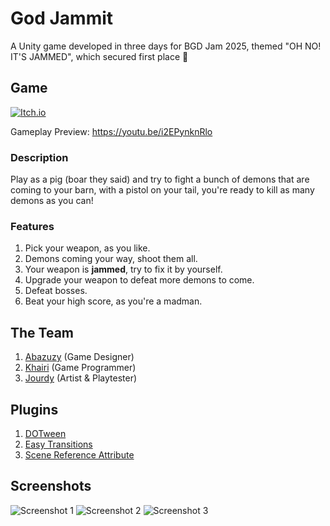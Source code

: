 # God Jammit

A Unity game developed in three days for BGD Jam 2025, themed "OH NO! IT'S JAMMED", which secured first place 🥳

## Game

[![Itch.io](https://img.shields.io/badge/Itch.io-f75b5b?style=for-the-badge&logo=Itch.io&logoColor=white)](https://abazuzy.itch.io/god-jammit)

Gameplay Preview: https://youtu.be/i2EPynknRlo

### Description

Play as a pig (boar they said) and try to fight a bunch of demons that are coming to your barn, with a pistol on your tail, you're ready to kill as many demons as you can!

### Features

1. Pick your weapon, as you like.
2. Demons coming your way, shoot them all.
3. Your weapon is **jammed**, try to fix it by yourself.
4. Upgrade your weapon to defeat more demons to come.
5. Defeat bosses.
6. Beat your high score, as you're a madman.

## The Team

1. [Abazuzy](https://abazuzy.itch.io/) (Game Designer)
2. [Khairi](https://kh4iri.itch.io/) (Game Programmer)
3. [Jourdy](https://jourdy.itch.io/) (Artist & Playtester)

## Plugins

1. [DOTween](https://assetstore.unity.com/packages/tools/animation/dotween-hotween-v2-27676)
2. [Easy Transitions](https://assetstore.unity.com/packages/tools/gui/easy-transitions-225607)
3. [Scene Reference Attribute](https://github.com/KyleBanks/scene-ref-attribute)

## Screenshots

![Screenshot 1](https://github.com/user-attachments/assets/b6c79b15-1bb7-4dc1-8380-b70c833186b7)
![Screenshot 2](https://github.com/user-attachments/assets/99e1524e-e0b3-4f78-980d-1aca9b9d3e99)
![Screenshot 3](https://github.com/user-attachments/assets/aef58f09-b859-4034-89e4-149c887e7d30)


